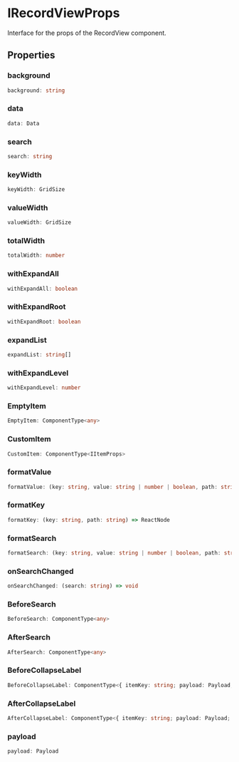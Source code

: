 # IRecordViewProps

Interface for the props of the RecordView component.

## Properties

### background

```ts
background: string
```

### data

```ts
data: Data
```

### search

```ts
search: string
```

### keyWidth

```ts
keyWidth: GridSize
```

### valueWidth

```ts
valueWidth: GridSize
```

### totalWidth

```ts
totalWidth: number
```

### withExpandAll

```ts
withExpandAll: boolean
```

### withExpandRoot

```ts
withExpandRoot: boolean
```

### expandList

```ts
expandList: string[]
```

### withExpandLevel

```ts
withExpandLevel: number
```

### EmptyItem

```ts
EmptyItem: ComponentType<any>
```

### CustomItem

```ts
CustomItem: ComponentType<IItemProps>
```

### formatValue

```ts
formatValue: (key: string, value: string | number | boolean, path: string) => ReactNode
```

### formatKey

```ts
formatKey: (key: string, path: string) => ReactNode
```

### formatSearch

```ts
formatSearch: (key: string, value: string | number | boolean, path: string) => string
```

### onSearchChanged

```ts
onSearchChanged: (search: string) => void
```

### BeforeSearch

```ts
BeforeSearch: ComponentType<any>
```

### AfterSearch

```ts
AfterSearch: ComponentType<any>
```

### BeforeCollapseLabel

```ts
BeforeCollapseLabel: ComponentType<{ itemKey: string; payload: Payload; path: string; }>
```

### AfterCollapseLabel

```ts
AfterCollapseLabel: ComponentType<{ itemKey: string; payload: Payload; path: string; }>
```

### payload

```ts
payload: Payload
```
